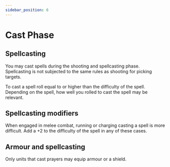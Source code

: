 ```yaml
---
sidebar_position: 6
---
```

# Cast Phase

## Spellcasting
You may cast spells during the shooting and spellcasting phase. Spellcasting is not subjected to the same rules as shooting for picking targets.

To cast a spell roll equal to or higher than the difficulty of the spell. Depending on the spell, how well you rolled to cast the spell may be relevant.

## Spellcasting modifiers
When engaged in melee combat, running or charging casting a spell is more difficult. Add a +2 to the difficulty of the spell in any of these cases.

## Armour and spellcasting
Only units that cast prayers may equip armour or a shield.